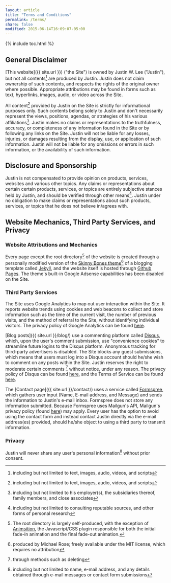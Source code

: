 ```yaml
---
layout: article
title: "Terms and Conditions"
permalink: /terms/
share: false
modified: 2015-06-14T16:09:07-05:00
---
```


{% include toc.html %}

## General Disclaimer
[This website]({{ site.url }}) ("the Site") is owned by Justin W. Lee ("Justin"), but not all contents[^1] are produced by Justin. Justin does not claim ownership of such contents, and respects the rights of the original owner where possible. Appropriate attributions may be found in forms such as text, hyperlinks, images, audio, or video across the Site.

All content[^1] provided by Justin on the Site is strictly for informational purposes only. Such contents belong solely to Justin and don't necessarily represent the views, positions, agendas, or strategies of his various affiliations[^2]. Justin makes no claims or representations to the truthfulness, accuracy, or completeness of any information found in the Site or by following any links on the Site. Justin will not be liable for any losses, injuries, or damages resulting from the display, use, or application of such information. Justin will not be liable for any omissions or errors in such information, or the availability of such information. 

## Disclosure and Sponsorship
Justin is not compensated to provide opinion on products, services, websites and various other topics. Any claims or representations about certain certain products, services, or topics are entirely subjective stances held by Justin, and should be verified through other means[^3]. Justin under no obligation to make claims or representations about such products, services, or topics that he does not believe in/agrees with.

## Website Mechanics, Third Party Services, and Privacy

### Website Attributions and Mechanics

Every page except the root directory[^5] of the website is created through a personally modified version of the [Skinny Bones theme](https://mmistakes.github.io/skinny-bones-jekyll/)[^4] of a blogging template called [Jekyll](http://jekyllrb.com/), and the website itself is hosted through [Github Pages](https://pages.github.com/). The theme's built-in Google Adsense capabilities has been disabled on the Site.

### Third Party Services
The Site uses Google Analytics to map out user interaction within the Site. It reports website trends using cookies and web beacons to collect and store information such as the time of the current visit, the number of previous visits, and the method of referral to the Site, without identifying individual visitors. The privacy policy of Google Analytics can be found [here](https://support.google.com/analytics/answer/6004245).

[Blog posts]({{ site.url }}/blog/) use a commenting platform called [Disqus](https://disqus.com/), which, upon the user's comment submission, use "convenience cookies" to streamline future logins to the Disqus platform. Anonymous tracking for third-party advertisers is disabled. The Site blocks any guest submissions, which means that users must log into a Disqus account should he/she wish to comment on any posts within the Site. Justin reserves the right to moderate certain comments [^6] without notice, under any reason. The privacy policy of Disqus can be found [here](https://help.disqus.com/customer/portal/articles/466259-privacy-policy), and the Terms of Service can be found [here](https://help.disqus.com/customer/portal/articles/466260-terms-of-service).

The [Contact page]({{ site.url }}/contact/) uses a service called [Formspree](http://formspree.io/), which gathers user input (Name, E-mail address, and Message) and sends the information to Justin's e-mail inbox. Formspree does not store any information submitted. Because Formspree uses Mailgun's API, Mailgun's privacy policy (found [here](http://www.mailgun.com/privacy)) may apply. Every user has the option to avoid using the contact form and instead contact Justin directly via the e-mail address(es) provided, should he/she object to using a third party to transmit information.

### Privacy
Justin will never share any user's personal information[^7] without prior consent.

[^1]: including but not limited to text, images, audio, videos, and scripts 
[^2]: including but not limited to his employer(s), the subsidiaries thereof, family members, and close associates 
[^3]: including but not limited to consulting reputable sources, and other forms of personal research
[^4]: produced by Michael Rose; freely available under the MIT license, which requires no attribution
[^5]: The root directory is largely self-produced, with the exception of [Animsition](http://git.blivesta.com/animsition/), the Javascript/CSS plugin responsible for both the initial fade-in animation and the final fade-out animation.
[^6]: through methods such as deleting
[^7]: including but not limited to name, e-mail address, and any details obtained through e-mail messages or contact form submissions
